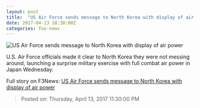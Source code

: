 ```yaml
---
layout: post
title:  "US Air Force sends message to North Korea with display of air power"
date: 2017-04-13 18:30:00Z
categories: fox-news
---
```


![US Air Force sends message to North Korea with display of air power](http://a57.foxnews.com/images.foxnews.com/content/fox-news/world/2017/04/13/us-air-force-sends-message-to-north-korea-with-display-air-power/_jcr_content/par/featured-media/media-0.img.jpg/0/0/1492107112312.jpg?ve=1)

U.S. Air Force officials made it clear to North Korea they were not messing around, launching a surprise military exercise with full combat air power in Japan Wednesday.


Full story on F3News: [US Air Force sends message to North Korea with display of air power](http://www.f3nws.com/n/tphtxC)

> Posted on: Thursday, April 13, 2017 11:30:00 PM
